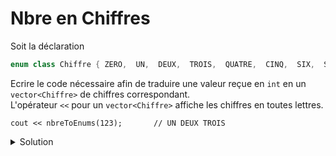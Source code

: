 # Nbre en Chiffres

Soit la déclaration

~~~cpp
enum class Chiffre { ZERO,  UN,  DEUX,  TROIS,  QUATRE,  CINQ,  SIX,  SEPT,  HUIT,  NEUF };
~~~

Ecrire le code nécessaire afin de traduire une valeur reçue en `int` en un `vector<Chiffre>` de chiffres correspondant.<br>
L'opérateur `<<` pour un `vector<Chiffre>` affiche les chiffres en toutes lettres.

~~~
cout << nbreToEnums(123);       // UN DEUX TROIS
~~~

<details>
<summary>Solution</summary>

~~~cpp
enum class Chiffre { ZERO,  UN,  DEUX,  TROIS,  QUATRE,  CINQ,  SIX,  SEPT,  HUIT,  NEUF };
array      CHIFFRE {"ZERO","UN","DEUX","TROIS","QUATRE","CINQ","SIX","SEPT","HUIT","NEUF" };

ostream& operator<< (ostream& os, Chiffre chiffre) {
   os << CHIFFRE[size_t(chiffre)];
   return os;
}

ostream& operator<< (ostream& os, span<const Chiffre> tab) {
   for (size_t i = 0; i < tab.size(); ++i) {
      if (i) cout << " ";
      os << tab[i];
   }
   return os;
}

vector<Chiffre> nbreToEnums(int valeur) {

   vector<Chiffre> result((size_t)log10(valeur) + 1);
   size_t i = result.size() - 1;

   do {
      result.at(i--) = ( Chiffre(valeur % 10) );
      valeur /= 10;
   } while (valeur);

   return result;
}
~~~

-----------------------------------------------------

</details>
